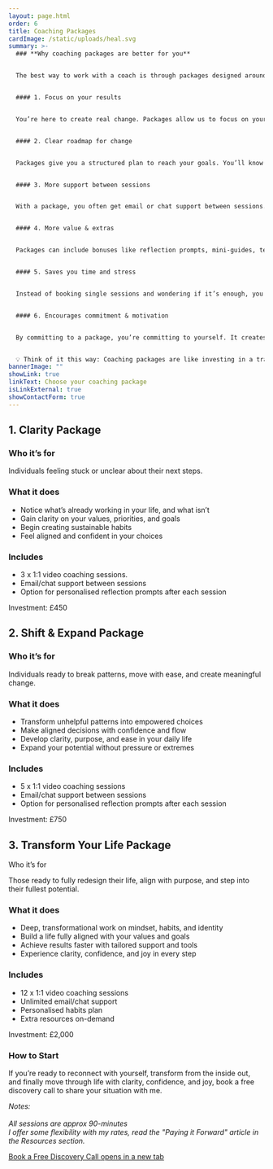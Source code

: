 ```yaml
---
layout: page.html
order: 6
title: Coaching Packages
cardImage: /static/uploads/heal.svg
summary: >-
  ### **Why coaching packages are better for you**


  The best way to work with a coach is through packages designed around results, not time. Here’s why that matters for you:


  #### 1. Focus on your results


  You’re here to create real change. Packages allow us to focus on your transformation, so you get the outcome you want faster and more effectively.


  #### 2. Clear roadmap for change


  Packages give you a structured plan to reach your goals. You’ll know exactly what to expect, what steps to take, and how to track your progress – no guessing, no wasted effort.


  #### 3. More support between sessions


  With a package, you often get email or chat support between sessions. That means guidance, encouragement, and answers when you need them, not just during our calls.


  #### 4. More value & extras


  Packages can include bonuses like reflection prompts, mini-guides, templates, or accountability checkins – tools that help you integrate change and make it last.


  #### 5. Saves you time and stress


  Instead of booking single sessions and wondering if it’s enough, you have a clear plan. Less uncertainty, more momentum.


  #### 6. Encourages commitment & motivation


  By committing to a package, you’re committing to yourself. It creates accountability and motivation to show up for your own growth – and you’ll see real progress faster.


  💡 Think of it this way: Coaching packages are like investing in a transformation journey. You’re not paying for minutes, you’re investing in the results, support, and tools that help you finally move through life with clarity, confidence, and joy.
bannerImage: ""
showLink: true
linkText: Choose your coaching package
isLinkExternal: true
showContactForm: true
---
```

## 1. Clarity Package

### Who it’s for

Individuals feeling stuck or unclear about their next steps.

### What it does

* Notice what’s already working in your life, and what isn’t
* Gain clarity on your values, priorities, and goals
* Begin creating sustainable habits
* Feel aligned and confident in your choices

### Includes

* 3 x 1:1 video coaching sessions.
* Email/chat support between sessions
* Option for personalised reflection prompts after each session

Investment: £450

## 2. Shift & Expand Package

### Who it’s for

Individuals ready to break patterns, move with ease, and create meaningful change.

### What it does

* Transform unhelpful patterns into empowered choices
* Make aligned decisions with confidence and flow
* Develop clarity, purpose, and ease in your daily life
* Expand your potential without pressure or extremes

### Includes

* 5 x 1:1 video coaching sessions
* Email/chat support between sessions
* Option for personalised reflection prompts after each session

Investment: £750

## 3. Transform Your Life Package

Who it’s for

Those ready to fully redesign their life, align with purpose, and step into their fullest potential.

### What it does

* Deep, transformational work on mindset, habits, and identity
* Build a life fully aligned with your values and goals
* Achieve results faster with tailored support and tools
* Experience clarity, confidence, and joy in every step

### Includes

* 12 x 1:1 video coaching sessions
* Unlimited email/chat support
* Personalised habits plan
* Extra resources on-demand

Investment: £2,000

### How to Start

If you’re ready to reconnect with yourself, transform from the inside out, and finally move through life with clarity, confidence, and joy, book a free discovery call to share your situation with me.

*Notes:* \
\
*All sessions are approx 90-minutes*\
*I offer some flexibility with my rates, read the "Paying it Forward" article in the Resources section.*

<a href="https://claudiadecarlo.zohobookings.eu/#/240577000000038054" rel="noopener noreferrer" class="btn" target="_blank">Book a Free Discovery Call <span class="sr-only">opens in a new tab</span></a>
